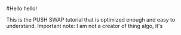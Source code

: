 #Hello hello! 

This is the PUSH SWAP tutorial that is optimized enough and easy to understand. Important note: I am not a creator of thing algo, it's
